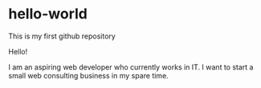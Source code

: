 # hello-world
This is my first github repository


Hello!

I am an aspiring web developer who currently works in IT. I want to start a small web consulting business in my spare time. 

